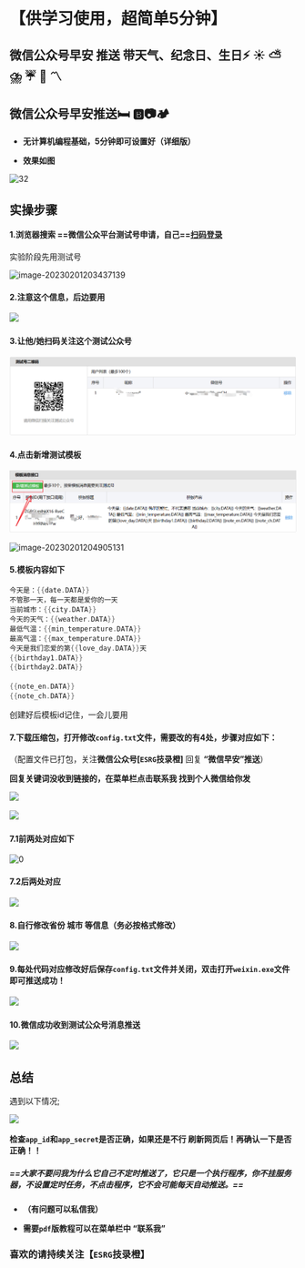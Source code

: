 # 【供学习使用，超简单5分钟】

## 微信公众号早安   推送 带天气、纪念日、生日:zap:   :sunny:  :partly_sunny:  :cloud_with_lightning_and_rain:  :umbrella:    :birthday:     :part_alternation_mark:





## 微信公众号早安推送:bed: :b::camera::camping:

* **无计算机编程基础，5分钟即可设置好（详细版）**

* **效果如图**

![32](D:/%E8%87%AA%E5%AA%92%E4%BD%93/11_28%E9%80%89%E5%93%81/%E6%97%A9%E5%AE%89/image-20230202084449381.png)

## 实操步骤



#### 1.浏览器搜索 ==微信公众平台测试号申请，自己==[扫码登录](https://mp.weixin.qq.com/debug/cgi-bin/sandbox?t=sandbox/login)

实验阶段先用测试号

![image-20230201203437139](D:/%E8%87%AA%E5%AA%92%E4%BD%93/11_28%E9%80%89%E5%93%81/%E6%97%A9%E5%AE%89/image-20230201203437139.png)

#### 2.注意这个信息，后边要用

![](D:/%E8%87%AA%E5%AA%92%E4%BD%93/11_28%E9%80%89%E5%93%81/%E6%97%A9%E5%AE%89/image-20230201203558781.png)



#### 3.让他/她扫码关注这个测试公众号

![image-20230201203908436](https://raw.githubusercontent.com/aqyi/picture-file/main/img/image-20230201203908436.png)

#### 4.点击新增测试模板

![image-20230201204222824](https://raw.githubusercontent.com/aqyi/picture-file/main/img/image-20230201204222824.png)

![image-20230201204905131](D:\自媒体\11_28选品\早安\image-20230201204905131.png)

#### 5.模板内容如下

```c
今天是：{{date.DATA}} 
不管那一天，每一天都是爱你的一天
当前城市：{{city.DATA}} 
今天的天气：{{weather.DATA}} 
最低气温：{{min_temperature.DATA}} 
最高气温：{{max_temperature.DATA}} 
今天是我们恋爱的第{{love_day.DATA}}天 
{{birthday1.DATA}}
{{birthday2.DATA}} 

{{note_en.DATA}} 
{{note_ch.DATA}} 

```

创建好后模板id记住，一会儿要用



#### 7.下载压缩包，打开修改`config.txt`文件，需要改的有4处，步骤对应如下：

（配置文件已打包，关注**微信公众号[`ESRG`技录橙]** 回复 **“微信早安”推送**）

**回复关键词没收到链接的，在菜单栏点击联系我 找到个人微信给你发**

![](D:\自媒体\11_28选品\早安\image-20230201215642692.png)

![](D:\自媒体\11_28选品\早安\image-20230201215814465.png)

#### 7.1前两处对应如下

![0](D:\自媒体\11_28选品\早安\image-20230201220058337.png)



#### 7.2后两处对应

![](D:\自媒体\11_28选品\早安\image-20230201220332928.png)



#### 8.自行修改省份 城市 等信息（务必按格式修改）

![](D:\自媒体\11_28选品\早安\image-20230201220455395.png)



#### 9.每处代码对应修改好后保存`config.txt`文件并关闭，双击打开`weixin.exe`文件即可推送成功！

![](D:\自媒体\11_28选品\早安\image-20230201220624956.png)



#### 10.微信成功收到测试公众号消息推送

![](D:\自媒体\11_28选品\早安\image-20230201220833682.png)



## 总结

遇到以下情况;

![](D:\自媒体\11_28选品\早安\image-20230201221031387.png)

**检查`app_id`和`app_secret`是否正确，如果还是不行 刷新网页后！再确认一下是否正确！！**



##### ==大家不要问我为什么它自己不定时推送了，它只是一个执行程序，你不挂服务器，不设置定时任务，不点击程序，它不会可能每天自动推送。==

* **（有问题可以私信我）**

* **需要`pdf`版教程可以在菜单栏中 “联系我”**

### 喜欢的请持续关注【`ESRG`技录橙】

